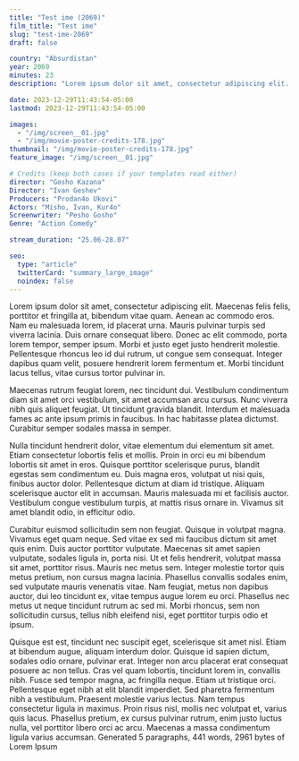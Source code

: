 ```yaml
---
title: "Test ime (2069)"
film_title: "Test ime"
slug: "test-ime-2069"
draft: false

country: "Absurdistan"
year: 2069
minutes: 23
description: "Lorem ipsum dolor sit amet, consectetur adipiscing elit. Maecenas felis felis, porttitor et fringilla at, bibendum vitae quam. Aenean ac commodo eros. Nam eu malesuada lorem, id placerat urna. Mauris pulvinar turpis sed viverra lacinia. "

date: 2023-12-29T11:43:54-05:00
lastmod: 2023-12-29T11:43:54-05:00

images:
  - "/img/screen__01.jpg"
  - "/img/movie-poster-credits-178.jpg"
thumbnail: "/img/movie-poster-credits-178.jpg"
feature_image: "/img/screen__01.jpg"

# Credits (keep both cases if your templates read either)
director: "Gosho Kazana"
Director: "Ivan Geshev"
Producers: "Prodan4o Ukovi"
Actors: "Misho, Ivan, Kur4o"
Screenwriter: "Pesho Gosho"
Genre: "Action Comedy"

stream_duration: "25.06-28.07"

seo:
  type: "article"
  twitterCard: "summary_large_image"
  noindex: false
---
```



Lorem ipsum dolor sit amet, consectetur adipiscing elit. Maecenas felis felis, porttitor et fringilla at, bibendum vitae quam. Aenean ac commodo eros. Nam eu malesuada lorem, id placerat urna. Mauris pulvinar turpis sed viverra lacinia. Duis ornare consequat libero. Donec ac elit commodo, porta lorem tempor, semper ipsum. Morbi et justo eget justo hendrerit molestie. Pellentesque rhoncus leo id dui rutrum, ut congue sem consequat. Integer dapibus quam velit, posuere hendrerit lorem fermentum et. Morbi tincidunt lacus tellus, vitae cursus tortor pulvinar in.

Maecenas rutrum feugiat lorem, nec tincidunt dui. Vestibulum condimentum diam sit amet orci vestibulum, sit amet accumsan arcu cursus. Nunc viverra nibh quis aliquet feugiat. Ut tincidunt gravida blandit. Interdum et malesuada fames ac ante ipsum primis in faucibus. In hac habitasse platea dictumst. Curabitur semper sodales massa in semper.

Nulla tincidunt hendrerit dolor, vitae elementum dui elementum sit amet. Etiam consectetur lobortis felis et mollis. Proin in orci eu mi bibendum lobortis sit amet in eros. Quisque porttitor scelerisque purus, blandit egestas sem condimentum eu. Duis magna eros, volutpat ut nisi quis, finibus auctor dolor. Pellentesque dictum at diam id tristique. Aliquam scelerisque auctor elit in accumsan. Mauris malesuada mi et facilisis auctor. Vestibulum congue vestibulum turpis, at mattis risus ornare in. Vivamus sit amet blandit odio, in efficitur odio.

Curabitur euismod sollicitudin sem non feugiat. Quisque in volutpat magna. Vivamus eget quam neque. Sed vitae ex sed mi faucibus dictum sit amet quis enim. Duis auctor porttitor vulputate. Maecenas sit amet sapien vulputate, sodales ligula in, porta nisi. Ut et felis hendrerit, volutpat massa sit amet, porttitor risus. Mauris nec metus sem. Integer molestie tortor quis metus pretium, non cursus magna lacinia. Phasellus convallis sodales enim, sed vulputate mauris venenatis vitae. Nam feugiat, metus non dapibus auctor, dui leo tincidunt ex, vitae tempus augue lorem eu orci. Phasellus nec metus ut neque tincidunt rutrum ac sed mi. Morbi rhoncus, sem non sollicitudin cursus, tellus nibh eleifend nisi, eget porttitor turpis odio et ipsum.

Quisque est est, tincidunt nec suscipit eget, scelerisque sit amet nisl. Etiam at bibendum augue, aliquam interdum dolor. Quisque id sapien dictum, sodales odio ornare, pulvinar erat. Integer non arcu placerat erat consequat posuere ac non tellus. Cras vel quam lobortis, tincidunt lorem in, convallis nibh. Fusce sed tempor magna, ac fringilla neque. Etiam ut tristique orci. Pellentesque eget nibh at elit blandit imperdiet. Sed pharetra fermentum nibh a vestibulum. Praesent molestie varius lectus. Nam tempus consectetur ligula in maximus. Proin risus nisl, mollis nec volutpat et, varius quis lacus. Phasellus pretium, ex cursus pulvinar rutrum, enim justo luctus nulla, vel porttitor libero orci ac arcu. Maecenas a massa condimentum ligula varius accumsan.
Generated 5 paragraphs, 441 words, 2961 bytes of Lorem Ipsum

